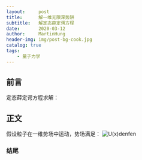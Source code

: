 ```yaml
---
layout:     post
title:      解一维无限深势阱
subtitle:   解定态薛定谔方程
date:       2020-03-12
author:     MartinHung
header-img: img/post-bg-cook.jpg
catalog: true
tags:
    - 量子力学
---
```


## 前言
定态薛定谔方程求解：

## 正文
假设粒子在一维势场中运动，势场满足：
![U(x)denfen](https://latex.codecogs.com/svg.image?U(x)=\left\{\begin{matrix}0\\\infty\end{matrix}\right.)

### 结尾



